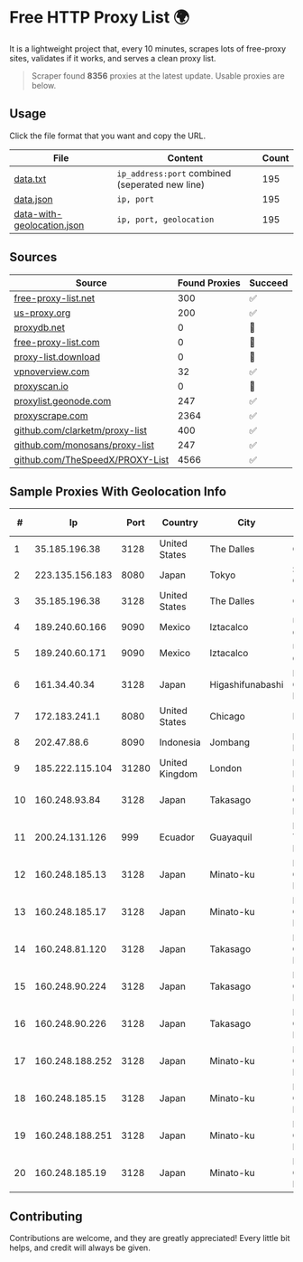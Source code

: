 
# Free HTTP Proxy List 🌍

It is a lightweight project that, every 10 minutes, scrapes lots of free-proxy sites, validates if it works, and serves a clean proxy list.


> Scraper found **8356** proxies at the latest update. Usable proxies are below.

## Usage

Click the file format that you want and copy the URL.


|File|Content|Count|
|----|-------|-----|
|[data.txt](https://raw.githubusercontent.com/themiralay/Proxy-List-World/master/data.txt)|`ip_address:port` combined (seperated new line)|195|
|[data.json](https://raw.githubusercontent.com/themiralay/Proxy-List-World/master/data.json)|`ip, port`|195|
|[data-with-geolocation.json](https://raw.githubusercontent.com/themiralay/Proxy-List-World/master/data-with-geolocation.json)|`ip, port, geolocation`|195|

## Sources

|Source|Found Proxies|Succeed|
|------|-------------|-------|
|[free-proxy-list.net](https://free-proxy-list.net)|300|✅|
|[us-proxy.org](https://www.us-proxy.org)|200|✅|
|[proxydb.net](http://proxydb.net)|0|🚫|
|[free-proxy-list.com](https://free-proxy-list.com/?page=&port=&type%5B%5D=http&type%5B%5D=https&up_time=0&search=Search)|0|🚫|
|[proxy-list.download](https://www.proxy-list.download/HTTP)|0|🚫|
|[vpnoverview.com](https://vpnoverview.com/privacy/anonymous-browsing/free-proxy-servers)|32|✅|
|[proxyscan.io](https://www.proxyscan.io)|0|🚫|
|[proxylist.geonode.com](https://proxylist.geonode.com/api/proxy-list?limit=300&page=1&sort_by=lastChecked&sort_type=desc&protocols=http,https)|247|✅|
|[proxyscrape.com](https://api.proxyscrape.com/v2/?request=displayproxies&protocol=http&timeout=10000&country=all&ssl=all&anonymity=all)|2364|✅|
|[github.com/clarketm/proxy-list](https://raw.githubusercontent.com/clarketm/proxy-list/master/proxy-list-raw.txt)|400|✅|
|[github.com/monosans/proxy-list](https://raw.githubusercontent.com/monosans/proxy-list/main/proxies/http.txt)|247|✅|
|[github.com/TheSpeedX/PROXY-List](https://raw.githubusercontent.com/TheSpeedX/PROXY-List/master/http.txt)|4566|✅|


## Sample Proxies With Geolocation Info

|#|Ip|Port|Country|City|Internet Service Provider|
|-|--|----|-------|----|-------------------------|
|1|35.185.196.38|3128|United States|The Dalles|Google LLC|
|2|223.135.156.183|8080|Japan|Tokyo|So-net Corporation|
|3|35.185.196.38|3128|United States|The Dalles|Google LLC|
|4|189.240.60.166|9090|Mexico|Iztacalco|Uninet S.A. de C.V.|
|5|189.240.60.171|9090|Mexico|Iztacalco|Uninet S.A. de C.V.|
|6|161.34.40.34|3128|Japan|Higashifunabashi|NTT PC Communications, Inc.|
|7|172.183.241.1|8080|United States|Chicago|Microsoft|
|8|202.47.88.6|8090|Indonesia|Jombang|PT. Java Digital Nusantara|
|9|185.222.115.104|31280|United Kingdom|London|Netwise Hosting Ltd|
|10|160.248.93.84|3128|Japan|Takasago|NTT PC Communications, Inc.|
|11|200.24.131.126|999|Ecuador|Guayaquil|Negocios Y Telefonia Nedetel S.A|
|12|160.248.185.13|3128|Japan|Minato-ku|NTT PC Communications, Inc.|
|13|160.248.185.17|3128|Japan|Minato-ku|NTT PC Communications, Inc.|
|14|160.248.81.120|3128|Japan|Takasago|NTT PC Communications, Inc.|
|15|160.248.90.224|3128|Japan|Takasago|NTT PC Communications, Inc.|
|16|160.248.90.226|3128|Japan|Takasago|NTT PC Communications, Inc.|
|17|160.248.188.252|3128|Japan|Minato-ku|NTT PC Communications, Inc.|
|18|160.248.185.15|3128|Japan|Minato-ku|NTT PC Communications, Inc.|
|19|160.248.188.251|3128|Japan|Minato-ku|NTT PC Communications, Inc.|
|20|160.248.185.19|3128|Japan|Minato-ku|NTT PC Communications, Inc.|



## Contributing

Contributions are welcome, and they are greatly appreciated! Every
little bit helps, and credit will always be given.

